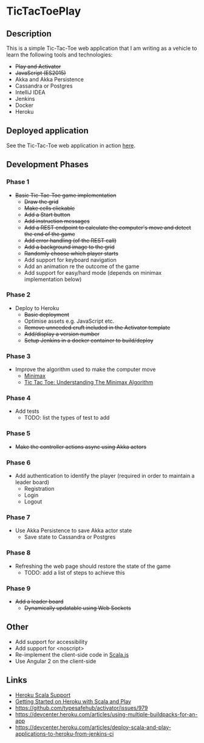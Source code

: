 
# TicTacToePlay

## Description

This is a simple Tic-Tac-Toe web application that I am writing as a vehicle to learn
the following tools and technologies:

* ~~Play and Activator~~
* ~~JavaScript (ES2015)~~
* Akka and Akka Persistence
* Cassandra or Postgres
* IntelliJ IDEA
* Jenkins
* Docker
* Heroku

## Deployed application

See the Tic-Tac-Toe web application in action [here](https://tictactoeplay.herokuapp.com/).

## Development Phases

### Phase 1

* ~~Basic Tic-Tac-Toe game implementation~~
  * ~~Draw the grid~~
  * ~~Make cells clickable~~
  * ~~Add a Start button~~
  * ~~Add instruction messages~~
  * ~~Add a REST endpoint to calculate the computer's move and detect the end of the game~~
  * ~~Add error handling (of the REST call)~~
  * ~~Add a background image to the grid~~
  * ~~Randomly choose which player starts~~
  * Add support for keyboard navigation
  * Add an animation re the outcome of the game
  * Add support for easy/hard mode (depends on minimax implementation below)

### Phase 2

* Deploy to Heroku
  * ~~Basic deployment~~
  * Optimise assets e.g. JavaScript etc.
  * ~~Remove unneeded cruft included in the Activator template~~
  * ~~Add/display a version number~~
  * ~~Setup Jenkins in a docker container to build/deploy~~

### Phase 3

* Improve the algorithm used to make the computer move
    * [Minimax](https://en.wikipedia.org/wiki/Minimax)
    * [Tic Tac Toe: Understanding The Minimax Algorithm](http://neverstopbuilding.com/minimax)

### Phase 4

* Add tests
  * TODO: list the types of test to add

### Phase 5

* ~~Make the controller actions async using Akka actors~~

### Phase 6

* Add authentication to identify the player (required in order to maintain a leader board)
    * Registration
    * Login
    * Logout

### Phase 7

* Use Akka Persistence to save Akka actor state
  * Save state to Cassandra or Postgres

### Phase 8

* Refreshing the web page should restore the state of the game
  * TODO: add a list of steps to achieve this

### Phase 9

* ~~Add a leader board~~
    * ~~Dynamically updatable using Web Sockets~~

## Other

* Add support for accessibility
* Add support for &lt;noscript&gt;
* Re-implement the client-side code in [Scala.js](https://www.scala-js.org/)
* Use Angular 2 on the client-side

## Links

* [Heroku Scala Support](https://devcenter.heroku.com/articles/scala-support)
* [Getting Started on Heroku with Scala and Play](https://devcenter.heroku.com/articles/getting-started-with-scala#introduction)
* https://github.com/typesafehub/activator/issues/979
* https://devcenter.heroku.com/articles/using-multiple-buildpacks-for-an-app
* https://devcenter.heroku.com/articles/deploy-scala-and-play-applications-to-heroku-from-jenkins-ci
